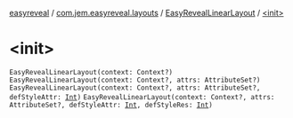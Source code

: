 [easyreveal](../../index.md) / [com.jem.easyreveal.layouts](../index.md) / [EasyRevealLinearLayout](index.md) / [&lt;init&gt;](./-init-.md)

# &lt;init&gt;

`EasyRevealLinearLayout(context: Context?)`
`EasyRevealLinearLayout(context: Context?, attrs: AttributeSet?)`
`EasyRevealLinearLayout(context: Context?, attrs: AttributeSet?, defStyleAttr: `[`Int`](https://kotlinlang.org/api/latest/jvm/stdlib/kotlin/-int/index.html)`)`
`EasyRevealLinearLayout(context: Context?, attrs: AttributeSet?, defStyleAttr: `[`Int`](https://kotlinlang.org/api/latest/jvm/stdlib/kotlin/-int/index.html)`, defStyleRes: `[`Int`](https://kotlinlang.org/api/latest/jvm/stdlib/kotlin/-int/index.html)`)`